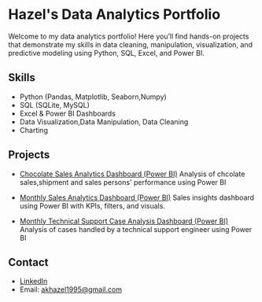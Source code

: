 # Hazel's Data Analytics Portfolio

Welcome to my data analytics portfolio! Here you’ll find hands-on projects that demonstrate my skills in data cleaning, manipulation, visualization, and predictive modeling using Python, SQL, Excel, and Power BI.

## Skills
- Python (Pandas, Matplotlib, Seaborn,Numpy)
- SQL (SQLite, MySQL)
- Excel & Power BI Dashboards
- Data Visualization,Data Manipulation, Data Cleaning 
- Charting

## Projects
- [Chocolate Sales Analytics Dashboard (Power BI)]([/PowerBI/SalesDashboard](https://hazelarasu.github.io/Awesome-Chocolates-Sales-Analysis/))
Analysis of chcolate sales,shipment and sales persons' performance using Power BI

- [Monthly Sales Analytics Dashboard (Power BI)](/PowerBI/SalesDashboard)
Sales insights dashboard using Power BI with KPIs, filters, and visuals.

- [Monthly Technical Support Case Analysis Dashboard (Power BI)](/PowerBI/SalesDashboard)
Analysis of cases handled by a technical support engineer using Power BI
## Contact
- [LinkedIn](https://www.linkedin.com/in/hazelarasu/)
- Email: akhazel1995@gmail.com
